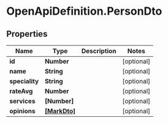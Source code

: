 # OpenApiDefinition.PersonDto

## Properties

Name | Type | Description | Notes
------------ | ------------- | ------------- | -------------
**id** | **Number** |  | [optional] 
**name** | **String** |  | [optional] 
**speciality** | **String** |  | [optional] 
**rateAvg** | **Number** |  | [optional] 
**services** | **[Number]** |  | [optional] 
**opinions** | [**[MarkDto]**](MarkDto.md) |  | [optional] 


